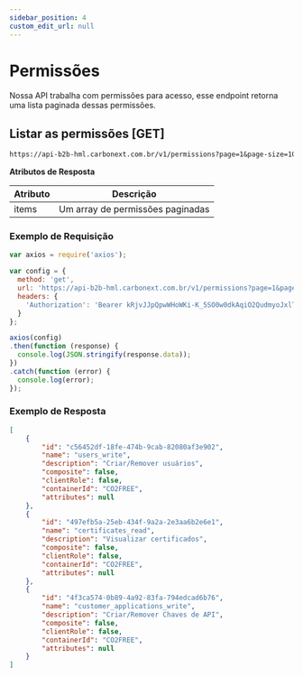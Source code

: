 ```yaml
---
sidebar_position: 4
custom_edit_url: null
---
```


# Permissões

Nossa API trabalha com permissões para acesso, esse endpoint retorna uma lista paginada dessas permissões.

## Listar as permissões [GET]

```md title="BASE URL"
https://api-b2b-hml.carbonext.com.br/v1/permissions?page=1&page-size=100
```

**Atributos de Resposta**

| Atributo | Descrição                                   |
| -------- | ------------------------------------------- |
| items    | Um array de permissões paginadas |

### Exemplo de Requisição

```javascript
var axios = require('axios');

var config = {
  method: 'get',
  url: 'https://api-b2b-hml.carbonext.com.br/v1/permissions?page=1&page-size=100',
  headers: { 
    'Authorization': 'Bearer kRjvJJpQpwWHoWKi-K_5SO0w0dkAqiO2QudmyoJxlTI'
  }
};

axios(config)
.then(function (response) {
  console.log(JSON.stringify(response.data));
})
.catch(function (error) {
  console.log(error);
});
```

### Exemplo de Resposta

```json
[
    {
        "id": "c56452df-18fe-474b-9cab-82080af3e902",
        "name": "users_write",
        "description": "Criar/Remover usuários",
        "composite": false,
        "clientRole": false,
        "containerId": "CO2FREE",
        "attributes": null
    },
    {
        "id": "497efb5a-25eb-434f-9a2a-2e3aa6b2e6e1",
        "name": "certificates_read",
        "description": "Visualizar certificados",
        "composite": false,
        "clientRole": false,
        "containerId": "CO2FREE",
        "attributes": null
    },
    {
        "id": "4f3ca574-0b89-4a92-83fa-794edcad6b76",
        "name": "customer_applications_write",
        "description": "Criar/Remover Chaves de API",
        "composite": false,
        "clientRole": false,
        "containerId": "CO2FREE",
        "attributes": null
    }
]
```